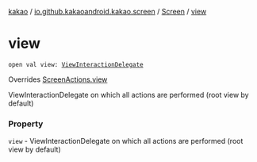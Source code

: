 [kakao](../../index.md) / [io.github.kakaoandroid.kakao.screen](../index.md) / [Screen](index.md) / [view](./view.md)

# view

`open val view: `[`ViewInteractionDelegate`](../../io.github.kakaoandroid.kakao.delegate/-view-interaction-delegate/index.md)

Overrides [ScreenActions.view](../-screen-actions/view.md)

ViewInteractionDelegate on which all actions are performed (root view by default)

### Property

`view` - ViewInteractionDelegate on which all actions are performed (root view by default)